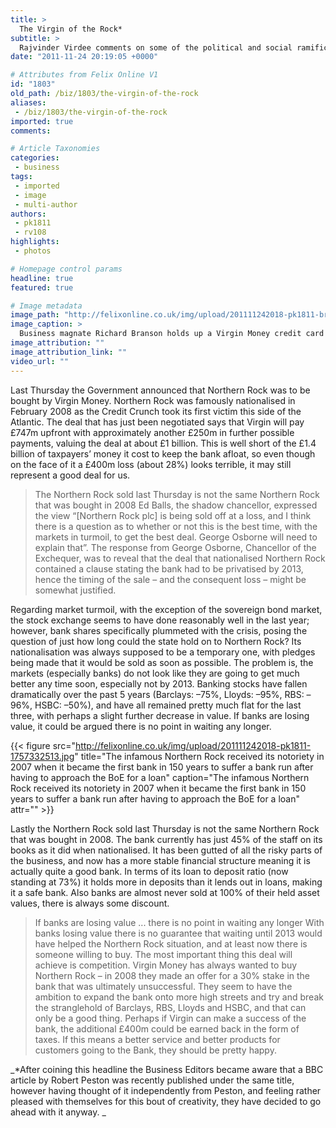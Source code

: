 ```yaml
---
title: >
  The Virgin of the Rock*
subtitle: >
  Rajvinder Virdee comments on some of the political and social ramifications of the sale of Northern Rock plc to Richard Branson’s Virgin Money
date: "2011-11-24 20:19:05 +0000"

# Attributes from Felix Online V1
id: "1803"
old_path: /biz/1803/the-virgin-of-the-rock
aliases:
 - /biz/1803/the-virgin-of-the-rock
imported: true
comments:

# Article Taxonomies
categories:
 - business
tags:
 - imported
 - image
 - multi-author
authors:
 - pk1811
 - rv108
highlights:
 - photos

# Homepage control params
headline: true
featured: true

# Image metadata
image_path: "http://felixonline.co.uk/img/upload/201111242018-pk1811-branson.jpg"
image_caption: >
  Business magnate Richard Branson holds up a Virgin Money credit card
image_attribution: ""
image_attribution_link: ""
video_url: ""
---
```


Last Thursday the Government announced that Northern Rock was to be bought by Virgin Money. Northern Rock was famously nationalised in February 2008 as the Credit Crunch took its first victim this side of the Atlantic. The deal that has just been negotiated says that Virgin will pay £747m upfront with approximately another £250m in further possible payments, valuing the deal at about £1 billion. This is well short of the £1.4 billion of taxpayers’ money it cost to keep the bank afloat, so even though on the face of it a £400m loss (about 28%) looks terrible, it may still represent a good deal for us.
> The Northern Rock sold last Thursday is not the same Northern Rock that was bought in 2008
Ed Balls, the shadow chancellor, expressed the view “[Northern Rock plc] is being sold off at a loss, and I think there is a question as to whether or not this is the best time, with the markets in turmoil, to get the best deal. George Osborne will need to explain that”. The response from George Osborne, Chancellor of the Exchequer, was to reveal that the deal that nationalised Northern Rock contained a clause stating the bank had to be privatised by 2013, hence the timing of the sale – and the consequent loss – might be somewhat justified.

Regarding market turmoil, with the exception of the sovereign bond market, the stock exchange seems to have done reasonably well in the last year; however, bank shares specifically plummeted with the crisis, posing the question of just how long could the state hold on to Northern Rock? Its nationalisation was always supposed to be a temporary one, with pledges being made that it would be sold as soon as possible. The problem is, the markets (especially banks) do not look like they are going to get much better any time soon, especially not by 2013. Banking stocks have fallen dramatically over the past 5 years (Barclays: –75%, Lloyds: –95%, RBS: –96%, HSBC: –50%), and have all remained pretty much flat for the last three, with perhaps a slight further decrease in value. If banks are losing value, it could be argued there is no point in waiting any longer.

{{< figure src="http://felixonline.co.uk/img/upload/201111242018-pk1811-1757332513.jpg" title="The infamous Northern Rock received its notoriety in 2007 when it became the first bank in 150 years to suffer a bank run after having to approach the BoE for a loan" caption="The infamous Northern Rock received its notoriety in 2007 when it became the first bank in 150 years to suffer a bank run after having to approach the BoE for a loan" attr="" >}}

Lastly the Northern Rock sold last Thursday is not the same Northern Rock that was bought in 2008. The bank currently has just 45% of the staff on its books as it did when nationalised. It has been gutted of all the risky parts of the business, and now has a more stable financial structure meaning it is actually quite a good bank. In terms of its loan to deposit ratio (now standing at 73%) it holds more in deposits than it lends out in loans, making it a safe bank. Also banks are almost never sold at 100% of their held asset values, there is always some discount.
> If banks are losing value ... there is no point in waiting any longer
With banks losing value there is no guarantee that waiting until 2013 would have helped the Northern Rock situation, and at least now there is someone willing to buy. The most important thing this deal will achieve is competition. Virgin Money has always wanted to buy Northern Rock – in 2008 they made an offer for a 30% stake in the bank that was ultimately unsuccessful. They seem to have the ambition to expand the bank onto more high streets and try and break the stranglehold of Barclays, RBS, Lloyds and HSBC, and that can only be a good thing. Perhaps if Virgin can make a success of the bank, the additional £400m could be earned back in the form of taxes. If this means a better service and better products for customers going to the Bank, they should be pretty happy.

_*After coining this headline the Business Editors became aware that a BBC article by Robert Peston was recently published under the same title, however having thought of it independently from Peston, and feeling rather pleased with themselves for this bout of creativity, they have decided to go ahead with it anyway. _
